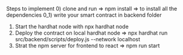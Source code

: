 Steps to implement
0) clone and run => npm install => to install all the dependencies
0_1) write your smart contract in backend folder
1) Start the hardhat node with npx hardhat node
2) Deploy the contract on local hardhat node => npx hardhat run src/backend/scripts/deploy.js --network localhost
3) Strat the npm server for frontend to react => npm run start